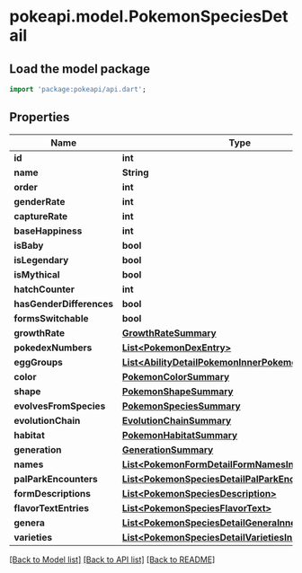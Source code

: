 # pokeapi.model.PokemonSpeciesDetail

## Load the model package
```dart
import 'package:pokeapi/api.dart';
```

## Properties
Name | Type | Description | Notes
------------ | ------------- | ------------- | -------------
**id** | **int** |  | 
**name** | **String** |  | 
**order** | **int** |  | [optional] 
**genderRate** | **int** |  | [optional] 
**captureRate** | **int** |  | [optional] 
**baseHappiness** | **int** |  | [optional] 
**isBaby** | **bool** |  | [optional] 
**isLegendary** | **bool** |  | [optional] 
**isMythical** | **bool** |  | [optional] 
**hatchCounter** | **int** |  | [optional] 
**hasGenderDifferences** | **bool** |  | [optional] 
**formsSwitchable** | **bool** |  | [optional] 
**growthRate** | [**GrowthRateSummary**](GrowthRateSummary.md) |  | 
**pokedexNumbers** | [**List&lt;PokemonDexEntry&gt;**](PokemonDexEntry.md) |  | 
**eggGroups** | [**List&lt;AbilityDetailPokemonInnerPokemon&gt;**](AbilityDetailPokemonInnerPokemon.md) |  | 
**color** | [**PokemonColorSummary**](PokemonColorSummary.md) |  | 
**shape** | [**PokemonShapeSummary**](PokemonShapeSummary.md) |  | 
**evolvesFromSpecies** | [**PokemonSpeciesSummary**](PokemonSpeciesSummary.md) |  | 
**evolutionChain** | [**EvolutionChainSummary**](EvolutionChainSummary.md) |  | 
**habitat** | [**PokemonHabitatSummary**](PokemonHabitatSummary.md) |  | 
**generation** | [**GenerationSummary**](GenerationSummary.md) |  | 
**names** | [**List&lt;PokemonFormDetailFormNamesInner&gt;**](PokemonFormDetailFormNamesInner.md) |  | 
**palParkEncounters** | [**List&lt;PokemonSpeciesDetailPalParkEncountersInner&gt;**](PokemonSpeciesDetailPalParkEncountersInner.md) |  | 
**formDescriptions** | [**List&lt;PokemonSpeciesDescription&gt;**](PokemonSpeciesDescription.md) |  | 
**flavorTextEntries** | [**List&lt;PokemonSpeciesFlavorText&gt;**](PokemonSpeciesFlavorText.md) |  | 
**genera** | [**List&lt;PokemonSpeciesDetailGeneraInner&gt;**](PokemonSpeciesDetailGeneraInner.md) |  | 
**varieties** | [**List&lt;PokemonSpeciesDetailVarietiesInner&gt;**](PokemonSpeciesDetailVarietiesInner.md) |  | 

[[Back to Model list]](../README.md#documentation-for-models) [[Back to API list]](../README.md#documentation-for-api-endpoints) [[Back to README]](../README.md)


